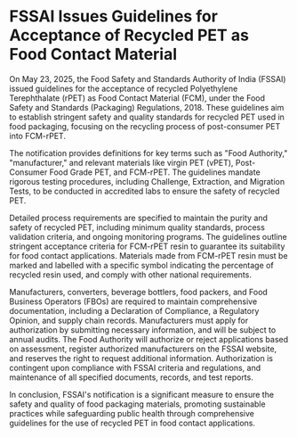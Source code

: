 # FSSAI Issues Guidelines for Acceptance of Recycled PET as Food Contact Material

On May 23, 2025, the Food Safety and Standards Authority of India (FSSAI) issued guidelines for the acceptance of recycled Polyethylene Terephthalate (rPET) as Food Contact Material (FCM), under the Food Safety and Standards (Packaging) Regulations, 2018. These guidelines aim to establish stringent safety and quality standards for recycled PET used in food packaging, focusing on the recycling process of post-consumer PET into FCM-rPET.

The notification provides definitions for key terms such as "Food Authority," "manufacturer," and relevant materials like virgin PET (vPET), Post-Consumer Food Grade PET, and FCM-rPET. The guidelines mandate rigorous testing procedures, including Challenge, Extraction, and Migration Tests, to be conducted in accredited labs to ensure the safety of recycled PET.

Detailed process requirements are specified to maintain the purity and safety of recycled PET, including minimum quality standards, process validation criteria, and ongoing monitoring programs. The guidelines outline stringent acceptance criteria for FCM-rPET resin to guarantee its suitability for food contact applications. Materials made from FCM-rPET resin must be marked and labelled with a specific symbol indicating the percentage of recycled resin used, and comply with other national requirements.

Manufacturers, converters, beverage bottlers, food packers, and Food Business Operators (FBOs) are required to maintain comprehensive documentation, including a Declaration of Compliance, a Regulatory Opinion, and supply chain records. Manufacturers must apply for authorization by submitting necessary information, and will be subject to annual audits. The Food Authority will authorize or reject applications based on assessment, register authorized manufacturers on the FSSAI website, and reserves the right to request additional information. Authorization is contingent upon compliance with FSSAI criteria and regulations, and maintenance of all specified documents, records, and test reports.

In conclusion, FSSAI's notification is a significant measure to ensure the safety and quality of food packaging materials, promoting sustainable practices while safeguarding public health through comprehensive guidelines for the use of recycled PET in food contact applications.
